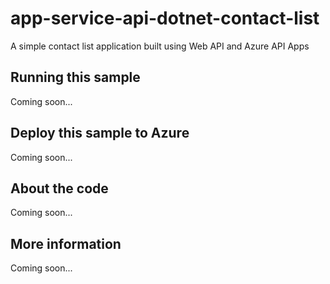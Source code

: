 # app-service-api-dotnet-contact-list
A simple contact list application built using Web API and Azure API Apps
## Running this sample
Coming soon...
## Deploy this sample to Azure
Coming soon...
## About the code
Coming soon...
## More information
Coming soon...